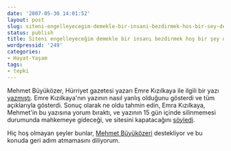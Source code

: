 ```yaml
---
date: '2007-05-30 14:01:52'
layout: post
slug: siteni-engelleyecegim-demekle-bir-insani-bezdirmek-hos-bir-sey-degil
status: publish
title: Siteni engelleyeceğim demekle bir insanı bezdirmek hoş bir şey değil
wordpressid: '249'
categories:
- Hayat-Yaşam
tags:
- tepki
---
```


Mehmet Büyüközer, Hürriyet gazetesi yazarı Emre Kızılkaya ile ilgili bir yazı [yazmıştı](http://www.sonofnights.com/en-musluman-teksas-emre-kizilkaya.htm). Emre Kızılkaya'nın yazının nasıl yanlış olduğunu gösterdi ve tüm açıklarıyla gösterdi. Sonuç olarak ne oldu tahmin edin, Emra Kızılkaya, Mehmet'in bu yazısına yorum bıraktı, ve yazının 15 gün içinde silinmemesi durumunda mahkemeye gideceği, ve sitesini kapatacağını [söyledi](http://www.sonofnights.com/en-musluman-teksas-emre-kizilkaya.htm/comment-page-1/#comment-7660).

Hiç hoş olmayan şeyler bunlar, [Mehmet Büyüközeri](http://www.sonofnights.com) destekliyor ve bu konuda geri adım atmamasını diliyorum.   
